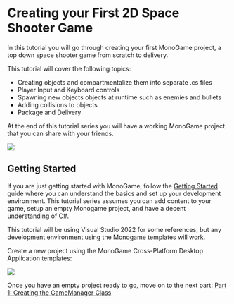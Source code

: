 # Creating your First 2D Space Shooter Game
In this tutorial you will go through creating your first MonoGame project, a top down space shooter game from scratch to delivery.

This tutorial will cover the following topics:
* Creating objects and compartmentalize them into separate .cs files
* Player Input and Keyboard controls
* Spawning new objects objects at runtime such as enemies and bullets
* Adding collisions to objects
* Package and Delivery

At the end of this tutorial series you will have a working MonoGame project that you can share with your friends.

![](https://github.com/Forged1212/MonoGameStarShooter/blob/develop/Docs/Content/0_StarShooterDemo1.gif)


## Getting Started
If you are just getting started with MonoGame, follow the [Getting Started](https://docs.monogame.net/articles/getting_started/0_getting_started.html) guide where you can understand the basics and set up your development environment. This tutorial series assumes you can add content to your game, setup an empty Monogame project, and have a decent understanding of C#.

This tutorial will be using Visual Studio 2022 for some references, but any development environment using the Monogame templates will work.

Create a new project using the MonoGame Cross-Platform Desktop Application templates:

![](https://github.com/Forged1212/MonoGameStarShooter/blob/develop/Docs/Content/0_TemplatesSetup.png)


Once you have an empty project ready to go, move on to the next part: [Part 1: Creating the GameManager Class](https://github.com/Forged1212/MonoGameStarShooter/blob/develop/Docs/Articles/1_Part%201%20Creating%20the%20GameManager%20class.md)

